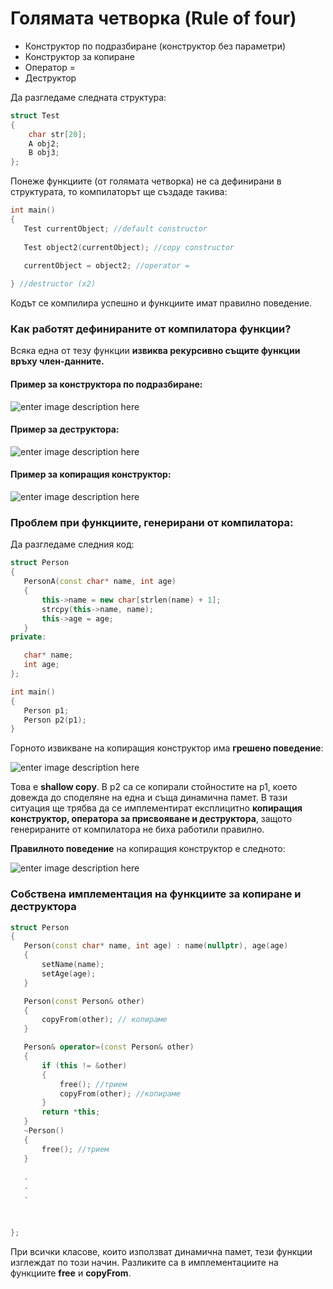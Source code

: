 # Голямата четворка (Rule of four)

 - Конструктор по подразбиране (конструктор без параметри)
 - Конструктор за копиране
 - Оператор =
 - Деструктор
 
Да разгледаме следната структура:
```c++
struct Test
{
	char str[20];
	A obj2;
	B obj3;
};
 ```
 Понеже функциите (от голямата четворка) не са дефинирани в структурата, то компилаторът ще създаде такива:
 ```c++
int main()
{
	Test currentObject; //default constructor
	 
	Test object2(currentObject); //copy constructor
	 
	currentObject = object2; //operator =

} //destructor (x2)
 ```
 Кодът се компилира успешно и функциите имат правилно поведение.
###  Как работят дефинираните от компилатора функции?
 Всяка една от тезу функции **извиква рекурсивно същите функции връху член-данните.**
 ####  Пример за конструктора по подразбиране:
 
![enter image description here](https://i.ibb.co/s2m8XtC/1.png)
 
  ####  Пример за деструктора:
![enter image description here](https://i.ibb.co/kmYSzP7/2.png)

 ####  Пример за копиращия конструктор:
![enter image description here](https://i.ibb.co/9Vqk7Mn/3.png)
### Проблем при функциите, генерирани от компилатора:

Да разгледаме следния код:

 ```c++
struct Person
{
	PersonA(const char* name, int age)
	{
		this->name = new char[strlen(name) + 1];
		strcpy(this->name, name);
		this->age = age;
	}
private:

	char* name;
	int age;
};

int main()
{
	Person p1;
	Person p2(p1);
}

 ```
 Горното извикване на копиращия конструктор има **грешено поведение**:

![enter image description here](https://i.ibb.co/q5rfGBf/Capture.png)


Това е **shallow copy**. В p2 са се копирали стойностите на p1, което довежда до споделяне на една и съща динамична памет.
В тази ситуация ще трябва да се имплементират експлицитно **копиращия конструктор, оператора за присвояване и деструктора**, защото генерираните от компилатора не биха работили правилно.

**Правилното поведение** на копиращия конструктор е следното:

![enter image description here](https://i.ibb.co/XZq5rGT/33.png)

### Собствена имплементация на функциите за копиране и деструктора

 ```c++
struct Person
{
	Person(const char* name, int age) : name(nullptr), age(age)
	{
		setName(name);
		setAge(age);
	}

	Person(const Person& other)
	{	
		copyFrom(other); // копираме
	}

	Person& operator=(const Person& other)
	{
		if (this != &other)
		{
			free(); //трием
			copyFrom(other); //копираме
		}
		return *this;
	}
	~Person()
	{
		free(); //трием
	}
	
	.
	.
	.
	
	

};

 ```

При всички класове, които използват динамична памет, тези функции изглеждат по този начин. Разликите са в имплементациите на функциите **free** и **copyFrom**.
